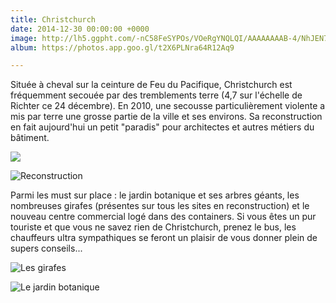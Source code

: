 ```yaml
---
title: Christchurch
date: 2014-12-30 00:00:00 +0000
image: http://lh5.ggpht.com/-nC58FeSYPOs/VOeRgYNQLQI/AAAAAAAAB-4/NhJEN7OsHMA/s1280/upload_-1.jpg
album: https://photos.app.goo.gl/t2X6PLNra64R12Aq9

---
```

Située à cheval sur la ceinture de Feu du Pacifique, Christchurch est fréquemment secouée par des tremblements terre (4,7 sur l'échelle de Richter ce 24 décembre). En 2010, une secousse particulièrement violente a mis par terre une grosse partie de la ville et ses environs. Sa reconstruction en fait aujourd'hui un petit "paradis" pour architectes et autres métiers du bâtiment.

![](http://lh4.ggpht.com/-evlqFskmb_M/VPF3-5kj90I/AAAAAAAACLY/HS7ZiCguNGc/s1280/upload_-1.jpg)

![Reconstruction](http://lh3.ggpht.com/-mB07-pNa4GY/VPF4EZio18I/AAAAAAAACLo/kjyzLOGhx1o/s1280/upload_-1.jpg )

Parmi les must sur place : le jardin botanique et ses arbres géants, les nombreuses girafes (présentes sur tous les sites en reconstruction) et le nouveau centre commercial logé dans des containers. Si vous êtes un pur touriste et que vous ne savez rien de Christchurch, prenez le bus, les chauffeurs ultra sympathiques se feront un plaisir de vous donner plein de supers conseils...

![Les girafes](http://lh6.ggpht.com/-cQtGMWzuzXU/VPF4Bz5ZysI/AAAAAAAACLg/xVW0F_fsYo0/s1280/upload_-1.jpg )

![Le jardin botanique](http://lh6.ggpht.com/-zNgBHfr3x8c/VPF37wDxGdI/AAAAAAAACLQ/AXnfvplAANQ/s1280/upload_-1.jpg )
